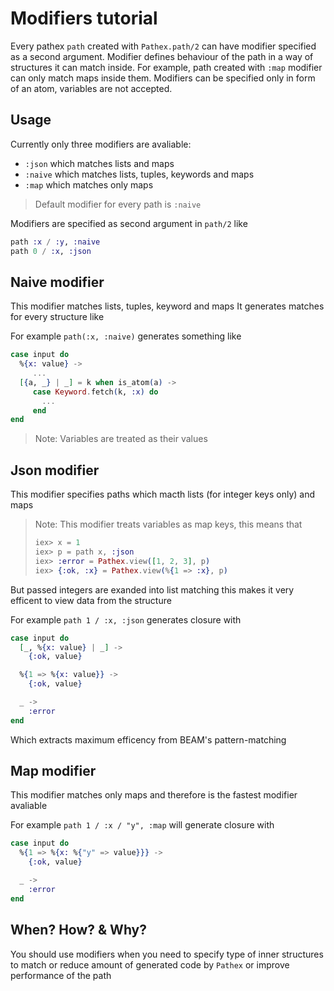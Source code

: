 # Modifiers tutorial

Every pathex `path` created with `Pathex.path/2` can have modifier specified as a second argument.
Modifier defines behaviour of the path in a way of structures it can match inside.
For example, path created with `:map` modifier can only match maps inside them.
Modifiers can be specified only in form of an atom, variables are not accepted.

## Usage

Currently only three modifiers are avaliable:

* `:json` which matches lists and maps
* `:naive` which matches lists, tuples, keywords and maps
* `:map` which matches only maps

> Default modifier for every path is `:naive`

Modifiers are specified as second argument in `path/2` like

```elixir
path :x / :y, :naive
path 0 / :x, :json
```

## Naive modifier

This modifier matches lists, tuples, keyword and maps
It generates matches for every structure like

For example `path(:x, :naive)` generates something like

```elixir
case input do
  %{x: value} ->
     ...
  [{a, _} | _] = k when is_atom(a) ->
     case Keyword.fetch(k, :x) do
       ...
     end
end
```

> Note:
> Variables are treated as their values

## Json modifier

This modifier specifies paths which macth lists (for integer keys only) and maps

> Note:
> This modifier treats variables as map keys, this means that
>
> ```elixir
> iex> x = 1
> iex> p = path x, :json
> iex> :error = Pathex.view([1, 2, 3], p)
> iex> {:ok, :x} = Pathex.view(%{1 => :x}, p)
> ```

But passed integers are exanded into list matching
this makes it very efficent to view data from the structure

For example `path 1 / :x, :json` generates closure with

```elixir
case input do
  [_, %{x: value} | _] ->
    {:ok, value}

  %{1 => %{x: value}} ->
    {:ok, value}

  _ ->
    :error
end
```

Which extracts maximum efficency from BEAM's pattern-matching

## Map modifier

This modifier matches only maps and therefore is the fastest modifier avaliable

For example `path 1 / :x / "y", :map` will generate closure with

```elixir
case input do
  %{1 => %{x: %{"y" => value}}} ->
    {:ok, value}

  _ ->
    :error
end
```

## When? How? & Why?

You should use modifiers when you need to specify type of inner structures to match
or reduce amount of generated code by `Pathex` or improve performance of the path
